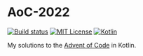 # AoC-2022

[![Build status](https://github.com/forketyfork/aoc-2022/actions/workflows/build.yml/badge.svg)](https://github.com/forketyfork/aoc-2022/actions/workflows/build.yml)
[![MIT License](https://img.shields.io/badge/license-MIT-blue.svg)](LICENSE)
[![Kotlin](https://img.shields.io/badge/language-Kotlin-purple.svg)](https://kotlinlang.org/)

My solutions to the [Advent of Code](https://adventofcode.com) in Kotlin.